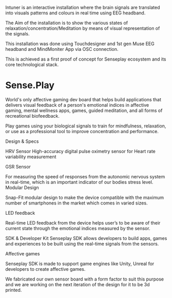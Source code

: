 Intuner is an interactive installation where the brain signals are translated into visuals patterns  and colours in real time using EEG headband.

The Aim of the installation is to show the various states of relaxation/concentration/Meditation by means of visual representation of the signals.

This installation was done using Touchdesigner and 1st gen Muse EEG headband and MindMoniter App via OSC connection.

This is achieved as a first proof of concept for Senseplay ecosystem and its core technological stack.


# Sense.Play
World's only affective gaming dev board that helps build applications that delivers visual feedback of a person's emotional indices in affective gaming, mental wellness apps, games, guided meditation, and all forms of recreational biofeedback.   

Play games using your biological signals to train for mindfulness, relaxation, or use as a professional tool to improve concentration and performance.

Design & Specs

HRV Sensor
High-accuracy digital pulse oximetry sensor for Heart rate variability measurement

GSR Sensor

For measuring the speed of responses from the autonomic nervous system in real-time, which is an important indicator of our bodies stress level.
Modular Design

Snap-Fit modular design to make the device compatible with the maximum number of smartphones in the market which comes in varied sizes.

LED feedback

Real-time LED feedback from the device helps user’s to be aware of their current state through the emotional indices measured by the sensor.

SDK & Developer Kit
Senseplay SDK allows developers to build apps, games and experiences to be built using the real-time signals from the sensors.



Affective games

Senseplay SDK is made to support game engines like Unity, Unreal for developers to create affective games.


We fabricated our own sensor board with a form factor to suit this purpose and we are working on the next iteration of the design for it to be 3d printed.



